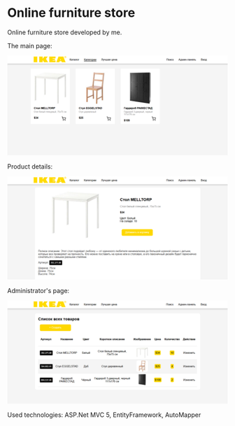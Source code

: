 # Online furniture store

Online furniture store developed by me.

The main page:

<img src="docs/main.png" />

Product details:

<img src="docs/details.png" />

Administrator's page:

<img src="docs/admin.png" />

Used technologies: ASP.Net MVC 5, EntityFramework, AutoMapper
